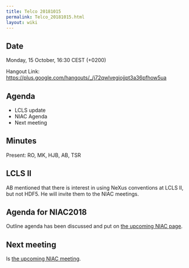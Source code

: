 ```yaml
---
title: Telco 20181015
permalink: Telco_20181015.html
layout: wiki
---
```


Date
----

Monday, 15 October, 16:30 CEST (+0200)

<!-- end of autogeneration -->

Hangout Link:
<https://plus.google.com/hangouts/_/j72qwlvegiojjpt3a36pfhow5ua>


Agenda
------

-   LCLS update
-   NIAC Agenda
-   Next meeting

Minutes
-------

Present: RO, MK, HJB, AB, TSR

## LCLS II

AB mentioned that there is interest in using NeXus conventions at LCLS II, but
not HDF5. He will invite them to the NIAC meetings.

## Agenda for NIAC2018

Outline agenda has been discussed and put on [the upcoming NIAC page](NIAC2018.html).

## Next meeting

Is [the upcoming NIAC meeting](NIAC2018.html).
